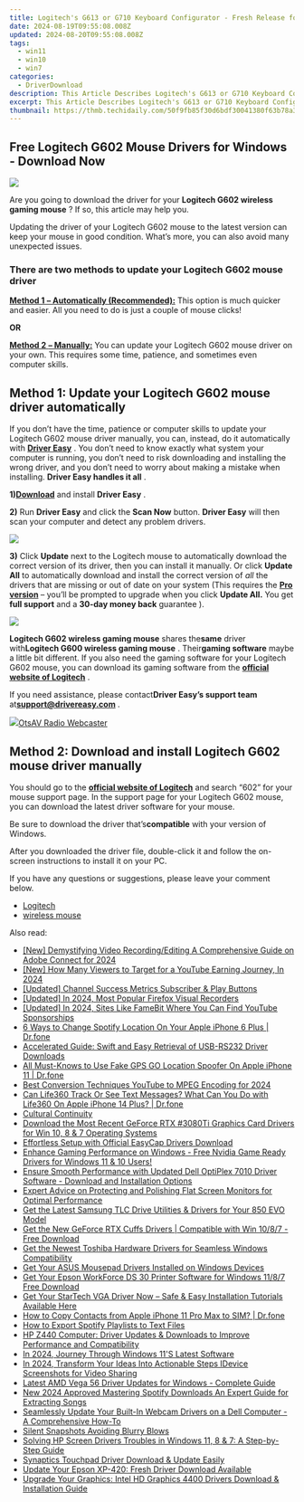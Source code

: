 ```yaml
---
title: Logitech's G613 or G710 Keyboard Configurator - Fresh Release for Windows Users
date: 2024-08-19T09:55:08.008Z
updated: 2024-08-20T09:55:08.008Z
tags:
  - win11
  - win10
  - win7
categories:
  - DriverDownload
description: This Article Describes Logitech's G613 or G710 Keyboard Configurator - Fresh Release for Windows Users
excerpt: This Article Describes Logitech's G613 or G710 Keyboard Configurator - Fresh Release for Windows Users
thumbnail: https://thmb.techidaily.com/50f9fb85f30d6bdf30041380f63b78a3de31a8743fa324bf24feee43e5b085f4.jpg
---
```


## Free Logitech G602 Mouse Drivers for Windows - Download Now

![](https://images.drivereasy.com/wp-content/uploads/2018/10/2397012_ra-1-300x232.jpg)

 Are you going to download the driver for your **Logitech G602 wireless gaming mouse** ? If so, this article may help you.

 Updating the driver of your Logitech G602 mouse to the latest version can keep your mouse in good condition. What’s more, you can also avoid many unexpected issues.

### There are two methods to update your Logitech G602 mouse driver

[**Method 1** **– Automatically (Recommended):**](https://www.drivereasy.com/knowledge/logitech-g602-driver-download-for-windows/#auto) This option is much quicker and easier. All you need to do is just a couple of mouse clicks!

**OR**

[**Method 2** **– Manually:**](https://tools.techidaily.com/drivereasy/download/) You can update your Logitech G602 mouse driver on your own. This requires some time, patience, and sometimes even computer skills.

## Method 1: Update your Logitech G602 mouse driver automatically

 If you don’t have the time, patience or computer skills to update your Logitech G602 mouse driver manually, you can, instead, do it automatically with **[Driver Easy](https://tools.techidaily.com/drivereasy/download/)**  .  You don’t need to know exactly what system your computer is running, you don’t need to risk downloading and installing the wrong driver, and you don’t need to worry about making a mistake when installing. **Driver Easy handles it all** .

 **1)[Download](https://tools.techidaily.com/drivereasy/download/)** and install **Driver Easy** .

**2)** Run **Driver Easy** and click the **Scan Now** button. **Driver Easy**  will then scan your computer and detect any problem drivers.

![](https://images.drivereasy.com/wp-content/uploads/2018/10/Snap149.png)

**3)** Click **Update**  next to the Logitech mouse to automatically download the correct version of its driver, then you can install it manually. Or click **Update All**  to automatically download and install the correct version of _all_ the drivers that are missing or out of date on your system (This requires the **[Pro version](https://tools.techidaily.com/drivereasy/download/)**  – you’ll be prompted to upgrade when you click **Update All.**  You get **full support** and a **30-day money back** guarantee ).

![](https://images.drivereasy.com/wp-content/uploads/2018/10/Snap148.png)

**Logitech G602 wireless gaming mouse** shares the**same** driver with**Logitech G600 wireless gaming mouse** . Their**gaming software** maybe a little bit different. If you also need the gaming software for your Logitech G602 mouse, you can download its gaming software from the **[official website of Logitech](https://www.logitech.com/en-us)**  .

 If you need assistance, please contact**Driver Easy’s support team** at[**support@drivereasy.com**](https://tools.techidaily.com/drivereasy/download/) .

<!-- affiliate ads begin -->
<a href="https://otszone.ots7.com/order/checkout.php?PRODS=4713322&QTY=1&AFFILIATE=108875&CART=1"><img src="https://green.ots7.com/screenshots/OtsAV/OtsAVRadio1.90-300x188.jpg" border="0">OtsAV Radio Webcaster</a>
<!-- affiliate ads end -->
## Method 2: Download and install Logitech G602 mouse driver manually

 You should go to the **[official website of Logitech](https://www.logitech.com/en-us)**  and search “602” for your mouse support page. In the support page for your Logitech G602 mouse, you can download the latest driver software for your mouse.

 Be sure to download the driver that’s**compatible** with your version of Windows.

 After you downloaded the driver file, double-click it and follow the on-screen instructions to install it on your PC.

 If you have any questions or suggestions, please leave your comment below.

* [Logitech](https://tools.techidaily.com/drivereasy/download/)
* [wireless mouse](https://tools.techidaily.com/drivereasy/download/)

<ins class="adsbygoogle"
     style="display:block"
     data-ad-format="autorelaxed"
     data-ad-client="ca-pub-7571918770474297"
     data-ad-slot="1223367746"></ins>



<ins class="adsbygoogle"
     style="display:block"
     data-ad-client="ca-pub-7571918770474297"
     data-ad-slot="8358498916"
     data-ad-format="auto"
     data-full-width-responsive="true"></ins>

<span class="atpl-alsoreadstyle">Also read:</span>
<div><ul>
<li><a href="https://screen-capture.techidaily.com/new-demystifying-video-recordingediting-a-comprehensive-guide-on-adobe-connect-for-2024/"><u>[New] Demystifying Video Recording/Editing  A Comprehensive Guide on Adobe Connect for 2024</u></a></li>
<li><a href="https://eaxpv-info.techidaily.com/new-how-many-viewers-to-target-for-a-youtube-earning-journey-in-2024/"><u>[New] How Many Viewers to Target for a YouTube Earning Journey, In 2024</u></a></li>
<li><a href="https://youtube-sure.techidaily.com/ed-channel-success-metrics-subscriber-and-play-buttons/"><u>[Updated] Channel Success Metrics  Subscriber & Play Buttons</u></a></li>
<li><a href="https://on-screen-recording.techidaily.com/updated-in-2024-most-popular-firefox-visual-recorders/"><u>[Updated] In 2024, Most Popular Firefox Visual Recorders</u></a></li>
<li><a href="https://facebook-video-footage.techidaily.com/updated-in-2024-sites-like-famebit-where-you-can-find-youtube-sponsorships/"><u>[Updated] In 2024, Sites Like FameBit Where You Can Find YouTube Sponsorships</u></a></li>
<li><a href="https://location-fake.techidaily.com/6-ways-to-change-spotify-location-on-your-apple-iphone-6-plus-drfone-by-drfone-virtual-ios/"><u>6 Ways to Change Spotify Location On Your Apple iPhone 6 Plus | Dr.fone</u></a></li>
<li><a href="https://win-dash.techidaily.com/accelerated-guide-swift-and-easy-retrieval-of-usb-rs232-driver-downloads/"><u>Accelerated Guide: Swift and Easy Retrieval of USB-RS232 Driver Downloads</u></a></li>
<li><a href="https://location-fake.techidaily.com/all-must-knows-to-use-fake-gps-go-location-spoofer-on-apple-iphone-11-drfone-by-drfone-virtual-ios/"><u>All Must-Knows to Use Fake GPS GO Location Spoofer On Apple iPhone 11 | Dr.fone</u></a></li>
<li><a href="https://extra-hints.techidaily.com/best-conversion-techniques-youtube-to-mpeg-encoding-for-2024/"><u>Best Conversion Techniques  YouTube to MPEG Encoding for 2024</u></a></li>
<li><a href="https://fake-location.techidaily.com/can-life360-track-or-see-text-messages-what-can-you-do-with-life360-on-apple-iphone-14-plus-drfone-by-drfone-virtual-ios/"><u>Can Life360 Track Or See Text Messages? What Can You Do with Life360 On Apple iPhone 14 Plus? | Dr.fone</u></a></li>
<li><a href="https://win-dash.techidaily.com/cultural-continuity/"><u>Cultural Continuity</u></a></li>
<li><a href="https://win-dash.techidaily.com/download-the-most-recent-geforce-rtx-3080ti-graphics-card-drivers-for-win-10-8-and-7-operating-systems/"><u>Download the Most Recent GeForce RTX #3080Ti Graphics Card Drivers for Win 10, 8 & 7 Operating Systems</u></a></li>
<li><a href="https://win-dash.techidaily.com/effortless-setup-with-official-easycap-drivers-download/"><u>Effortless Setup with Official EasyCap Drivers Download</u></a></li>
<li><a href="https://win-dash.techidaily.com/1722973691790-enhance-gaming-performance-on-windows-free-nvidia-game-ready-drivers-for-windows-11-and-10-users/"><u>Enhance Gaming Performance on Windows - Free Nvidia Game Ready Drivers for Windows 11 & 10 Users!</u></a></li>
<li><a href="https://win-dash.techidaily.com/ensure-smooth-performance-with-updated-dell-optiplex-7010-driver-software-download-and-installation-options/"><u>Ensure Smooth Performance with Updated Dell OptiPlex 7010 Driver Software - Download and Installation Options</u></a></li>
<li><a href="https://tech-renaissance.techidaily.com/expert-advice-on-protecting-and-polishing-flat-screen-monitors-for-optimal-performance/"><u>Expert Advice on Protecting and Polishing Flat Screen Monitors for Optimal Performance</u></a></li>
<li><a href="https://win-dash.techidaily.com/get-the-latest-samsung-tlc-drive-utilities-and-drivers-for-your-850-evo-model/"><u>Get the Latest Samsung TLC Drive Utilities & Drivers for Your 850 EVO Model</u></a></li>
<li><a href="https://win-dash.techidaily.com/get-the-new-geforce-rtx-cuffs-drivers-compatible-with-win-1087-free-download/"><u>Get the New GeForce RTX Cuffs Drivers | Compatible with Win 10/8/7 - Free Download</u></a></li>
<li><a href="https://win-dash.techidaily.com/get-the-newest-toshiba-hardware-drivers-for-seamless-windows-compatibility/"><u>Get the Newest Toshiba Hardware Drivers for Seamless Windows Compatibility</u></a></li>
<li><a href="https://win-dash.techidaily.com/get-your-asus-mousepad-drivers-installed-on-windows-devices/"><u>Get Your ASUS Mousepad Drivers Installed on Windows Devices</u></a></li>
<li><a href="https://win-dash.techidaily.com/get-your-epson-workforce-ds-30-printer-software-for-windows-1187-free-download/"><u>Get Your Epson WorkForce DS 30 Printer Software for Windows 11/8/7 Free Download</u></a></li>
<li><a href="https://win-dash.techidaily.com/get-your-startech-vga-driver-now-safe-and-easy-installation-tutorials-available-here/"><u>Get Your StarTech VGA Driver Now – Safe & Easy Installation Tutorials Available Here</u></a></li>
<li><a href="https://iphone-transfer.techidaily.com/how-to-copy-contacts-from-apple-iphone-11-pro-max-to-sim-drfone-by-drfone-transfer-from-ios/"><u>How to Copy Contacts from Apple iPhone 11 Pro Max to SIM? | Dr.fone</u></a></li>
<li><a href="https://tech-renaissance.techidaily.com/how-to-export-spotify-playlists-to-text-files/"><u>How to Export Spotify Playlists to Text Files</u></a></li>
<li><a href="https://win-dash.techidaily.com/hp-z440-computer-driver-updates-and-downloads-to-improve-performance-and-compatibility/"><u>HP Z440 Computer: Driver Updates & Downloads to Improve Performance and Compatibility</u></a></li>
<li><a href="https://fox-helps.techidaily.com/in-2024-journey-through-windows-11s-latest-software/"><u>In 2024, Journey Through Windows 11'S Latest Software</u></a></li>
<li><a href="https://youtube-stream.techidaily.com/in-2024-transform-your-ideas-into-actionable-steps-idevice-screenshots-for-video-sharing/"><u>In 2024, Transform Your Ideas Into Actionable Steps  IDevice Screenshots for Video Sharing</u></a></li>
<li><a href="https://win-dash.techidaily.com/latest-amd-vega-56-driver-updates-for-windows-complete-guide/"><u>Latest AMD Vega 56 Driver Updates for Windows - Complete Guide</u></a></li>
<li><a href="https://voice-adjusting.techidaily.com/new-2024-approved-mastering-spotify-downloads-an-expert-guide-for-extracting-songs/"><u>New 2024 Approved Mastering Spotify Downloads An Expert Guide for Extracting Songs</u></a></li>
<li><a href="https://win-dash.techidaily.com/seamlessly-update-your-built-in-webcam-drivers-on-a-dell-computer-a-comprehensive-how-to/"><u>Seamlessly Update Your Built-In Webcam Drivers on a Dell Computer - A Comprehensive How-To</u></a></li>
<li><a href="https://extra-hints.techidaily.com/silent-snapshots-avoiding-blurry-blows/"><u>Silent Snapshots  Avoiding Blurry Blows</u></a></li>
<li><a href="https://win-dash.techidaily.com/solving-hp-screen-drivers-troubles-in-windows-11-8-and-7-a-step-by-step-guide/"><u>Solving HP Screen Drivers Troubles in Windows 11, 8 & 7: A Step-by-Step Guide</u></a></li>
<li><a href="https://win-dash.techidaily.com/synaptics-touchpad-driver-download-and-update-easily/"><u>Synaptics Touchpad Driver Download & Update Easily</u></a></li>
<li><a href="https://win-dash.techidaily.com/update-your-epson-xp-420-fresh-driver-download-available/"><u>Update Your Epson XP-420: Fresh Driver Download Available</u></a></li>
<li><a href="https://win-dash.techidaily.com/upgrade-your-graphics-intel-hd-graphics-4400-drivers-download-and-installation-guide/"><u>Upgrade Your Graphics: Intel HD Graphics 4400 Drivers Download & Installation Guide</u></a></li>
</ul></div>
